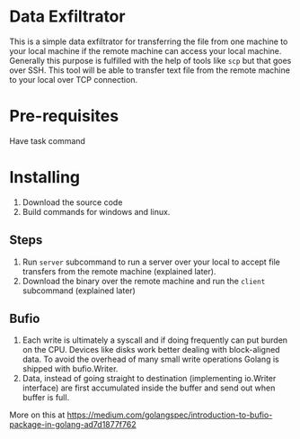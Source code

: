 # Data Exfiltrator
This is a simple data exfiltrator for transferring the file from one machine to your local machine if the remote machine can access your local machine.
Generally this purpose is fulfilled with the help of tools like `scp` but that goes over SSH.
This tool will be able to transfer text file from the remote machine to your local over TCP connection.

# Pre-requisites
Have task command

# Installing
1. Download the source code
2. Build commands for windows and linux.

## Steps
1. Run `server` subcommand to run a server over your local to accept file transfers from the remote machine (explained later).
2. Download the binary over the remote machine and run the `client` subcommand (explained later)

 
## Bufio
1. Each write is ultimately a syscall and if doing frequently can put burden on the CPU. Devices like disks work better dealing with block-aligned data. To avoid the overhead of many small write operations Golang is shipped with bufio.Writer.
2. Data, instead of going straight to destination (implementing io.Writer interface) are first accumulated inside the buffer and send out when buffer is full.

More on this at https://medium.com/golangspec/introduction-to-bufio-package-in-golang-ad7d1877f762